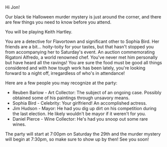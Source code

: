 Hi Jon!

Our black tie Halloween murder mystery is just around the corner, and there are few things you need to know before you attend.

You will be playing Keith Hartley.

You are a detective for Flavortown and significant other to Sophia Bird. Her friends are a bit... hoity-toity for your tastes, but that hasn't stopped you from accompanying her to Saturday's event. An auction commemorating Rigatoni Alfredo, a world renowned chef. You've never met him personally but have heard all the ravings! You are sure the food must be good all things considered and with how tough work has been lately, you're looking forward to a night off, irregardless of who's in attendance!

Here are a few people you may recognize at the party:

- Reuben Barlow - Art Collector: The subject of an ongoing case. Possibly obtained some of his paintings through unsavory means.
- Sophia Bird - Celebrity: Your girlfriend! An accomplished actress.
- Jim Hudson - Mayor: He had you dig up dirt on his competition during the last election. He likely wouldn't be mayor if it weren't for you.
- Daniel Pierce - Wine Collector: He's had you snoop out some rare wines.

The party will start at 7:00pm on Saturday the 29th and the murder mystery will begin at 7:30pm, so make sure to show up by then! See you soon!